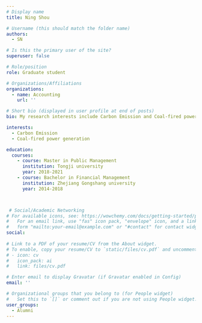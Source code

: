 ```yaml
---
# Display name
title: Ning Shou

# Username (this should match the folder name)
authors:
  - SN

# Is this the primary user of the site?
superuser: false

# Role/position
role: Graduate student

# Organizations/Affiliations
organizations:
  - name: Accounting
    url: ''

# Short bio (displayed in user profile at end of posts)
bio: My research interests include Carbon Emission and Coal-fired power generation

interests:
  - Carbon Emission
  - Coal-fired power generation

education:
  courses:
    - course: Master in Public Management
      institution: Tongji university
      year: 2018-2021
    - course: Bachelor in Financial Management
      institution: Zhejiang Gongshang university
      year: 2014-2018



 # Social/Academic Networking
# For available icons, see: https://wowchemy.com/docs/getting-started/page-builder/#icons
#   For an email link, use "fas" icon pack, "envelope" icon, and a link in the
#   form "mailto:your-email@example.com" or "#contact" for contact widget.
social:
  
# Link to a PDF of your resume/CV from the About widget.
# To enable, copy your resume/CV to `static/files/cv.pdf` and uncomment the lines below.
# - icon: cv
#   icon_pack: ai
#   link: files/cv.pdf

# Enter email to display Gravatar (if Gravatar enabled in Config)
email: ''

# Organizational groups that you belong to (for People widget)
#   Set this to `[]` or comment out if you are not using People widget.
user_groups:
  - Alumni
---
```


